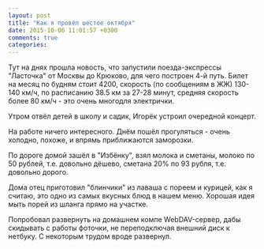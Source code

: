 ```yaml
---
layout: post
title: "Как я провёл шестое октября"
date: 2015-10-06 11:01:57 +0300
comments: true
categories: 
---
```

Тут на днях прошла новость, что запустили поезда-экспрессы "Ласточка" от Москвы до Крюково, для чего построен 4-й путь. Билет на месяц по будням стоит 4200, скорость (по сообщениям в ЖЖ) 130-140 км/ч, по расписанию 38.5 км за 27-28 минут, средняя скорость более 80 км/ч - это очень многодля электрички.

Утром отвёл детей в школу и садик, Игорёк устроил очередной концерт. 

На работе ничего интересного. Днём пошёл прогуляться - очень холодно, похоже, и впрямь приближаются заморозки.

По дороге домой зашёл в "Избёнку", взял молока и сметаны, молоко по 50 рублей, т.е. довольно дёшево, сметана 20% по 93 рубля, т.е. довольно дорого.

Дома отец приготовил "блинчики" из лаваша с пореем и курицей, как я считаю, это одно из самых вкусных блюд в нашем меню. Хорошая идея мыть порей из шланга прямо на участке.

Попробовал развернуть на домашнем компе WebDAV-сервер, дабы скидывать с работы фоточки, не переподключая внешний диск к нетбуку. С некоторым трудом вроде развернул.